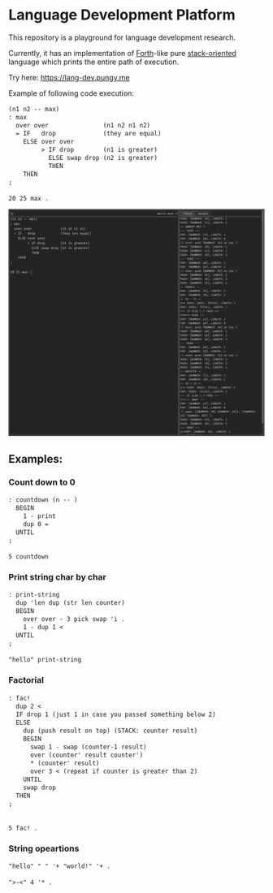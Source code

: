 # Language Development Platform

This repository is a playground for language development research.

Currently, it has an implementation of [Forth](https://en.wikipedia.org/wiki/Forth_(programming_language))-like pure [stack-oriented](https://en.wikipedia.org/wiki/Stack-oriented_programming) language which prints the entire path of execution.

Try here: https://lang-dev.pungy.me

Example of following code execution:

```text
(n1 n2 -- max)
: max
  over over               (n1 n2 n1 n2)
  = IF   drop             (they are equal)
    ELSE over over
         > IF drop        (n1 is greater)
           ELSE swap drop (n2 is greater)
           THEN
    THEN
;

20 25 max .
```

![code example](assets/code-example.png)


## Examples:

### Count down to 0

```
: countdown (n -- )
  BEGIN
    1 - print
    dup 0 =
  UNTIL
;

5 countdown
```

### Print string char by char

```
: print-string
  dup 'len dup (str len counter)
  BEGIN
    over over - 3 pick swap 'i .
    1 - dup 1 <
  UNTIL
;

"hello" print-string
```

### Factorial

```
: fac!
  dup 2 <
  IF drop 1 (just 1 in case you passed something below 2)
  ELSE
    dup (push result on top) (STACK: counter result)
    BEGIN
      swap 1 - swap (counter-1 result)
      over (counter' result counter')
      * (counter' result)
      over 3 < (repeat if counter is greater than 2)
    UNTIL
    swap drop
  THEN
;


5 fac! .
```

### String opeartions

```
"hello" " " '+ "world!" '+ .

">-<" 4 '* .
```
